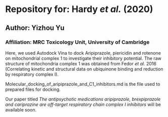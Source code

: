 # Repository for: Hardy *et al.* (2020)

## Author: Yizhou Yu

### Affiliation: MRC Toxicology Unit, University of Cambridge

Here, we used Autodock Vina to dock Aripiprazole, piericidin and rotenone on mitochondrial complex 1 to investigate their inhibitory potential. The raw structure of mitochondria complex 1 was obtained from Fedor *et al.* 2016 (Correlating kinetic and structural data on ubiquinone
binding and reduction by respiratory complex I). 

Molecular_docking_of_aripiprazole_and_C1_inhibitors.md is the file used to prepared files for docking. 

Our paper titled *The antipsychotic medications aripiprazole, brexpiprazole and cariprazine are off-target respiratory chain complex I inhibitors* will be available soon.
